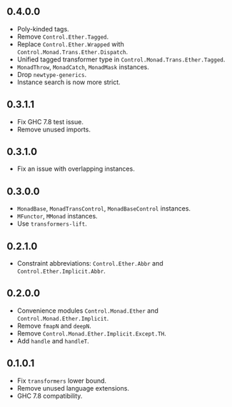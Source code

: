 0.4.0.0
-------

* Poly-kinded tags.
* Remove `Control.Ether.Tagged`.
* Replace `Control.Ether.Wrapped` with `Control.Monad.Trans.Ether.Dispatch`.
* Unified tagged transformer type in `Control.Monad.Trans.Ether.Tagged`.
* `MonadThrow`, `MonadCatch`, `MonadMask` instances.
* Drop `newtype-generics`.
* Instance search is now more strict.


0.3.1.1
-------

* Fix GHC 7.8 test issue.
* Remove unused imports.


0.3.1.0
-------

* Fix an issue with overlapping instances.


0.3.0.0
-------

* `MonadBase`, `MonadTransControl`, `MonadBaseControl` instances.
* `MFunctor`, `MMonad` instances.
* Use `transformers-lift`.


0.2.1.0
-------

* Constraint abbreviations: `Control.Ether.Abbr` and `Control.Ether.Implicit.Abbr`.


0.2.0.0
-------

* Convenience modules `Control.Monad.Ether` and `Control.Monad.Ether.Implicit`.
* Remove `fmapN` and `deepN`.
* Remove `Control.Monad.Ether.Implicit.Except.TH`.
* Add `handle` and `handleT`.


0.1.0.1
-------

* Fix `transformers` lower bound.
* Remove unused language extensions.
* GHC 7.8 compatibility.

